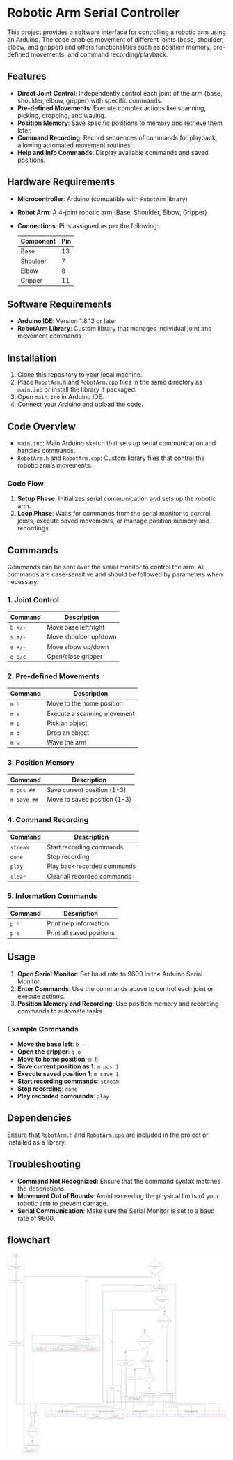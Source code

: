 # Robotic Arm Serial Controller

This project provides a software interface for controlling a robotic arm using an Arduino. The code enables movement of different joints (base, shoulder, elbow, and gripper) and offers functionalities such as position memory, pre-defined movements, and command recording/playback.

## Features

- **Direct Joint Control**: Independently control each joint of the arm (base, shoulder, elbow, gripper) with specific commands.
- **Pre-defined Movements**: Execute complex actions like scanning, picking, dropping, and waving.
- **Position Memory**: Save specific positions to memory and retrieve them later.
- **Command Recording**: Record sequences of commands for playback, allowing automated movement routines.
- **Help and Info Commands**: Display available commands and saved positions.

## Hardware Requirements

- **Microcontroller**: Arduino (compatible with `RobotArm` library)
- **Robot Arm**: A 4-joint robotic arm (Base, Shoulder, Elbow, Gripper)
- **Connections**: Pins assigned as per the following:

  | Component  | Pin  |
  |------------|------|
  | Base       | 13   |
  | Shoulder   | 7    |
  | Elbow      | 8    |
  | Gripper    | 11   |

## Software Requirements

- **Arduino IDE**: Version 1.8.13 or later
- **RobotArm Library**: Custom library that manages individual joint and movement commands

## Installation

1. Clone this repository to your local machine.
2. Place `RobotArm.h` and `RobotArm.cpp` files in the same directory as `main.ino` or install the library if packaged.
3. Open `main.ino` in Arduino IDE.
4. Connect your Arduino and upload the code.

## Code Overview

- `main.ino`: Main Arduino sketch that sets up serial communication and handles commands.
- `RobotArm.h` and `RobotArm.cpp`: Custom library files that control the robotic arm’s movements.

### Code Flow

1. **Setup Phase**: Initializes serial communication and sets up the robotic arm.
2. **Loop Phase**: Waits for commands from the serial monitor to control joints, execute saved movements, or manage position memory and recordings.

## Commands

Commands can be sent over the serial monitor to control the arm. All commands are case-sensitive and should be followed by parameters when necessary.

### 1. Joint Control

| Command | Description               |
|---------|---------------------------|
| `b +/-` | Move base left/right      |
| `s +/-` | Move shoulder up/down     |
| `e +/-` | Move elbow up/down        |
| `g o/c` | Open/close gripper        |

### 2. Pre-defined Movements

| Command | Description                   |
|---------|-------------------------------|
| `m h`   | Move to the home position     |
| `m s`   | Execute a scanning movement   |
| `m p`   | Pick an object                |
| `m d`   | Drop an object                |
| `m w`   | Wave the arm                  |

### 3. Position Memory

| Command         | Description                       |
|-----------------|-----------------------------------|
| `m pos ##`      | Save current position (1-3)      |
| `m save ##`     | Move to saved position (1-3)     |

### 4. Command Recording

| Command   | Description                       |
|-----------|-----------------------------------|
| `stream`  | Start recording commands          |
| `done`    | Stop recording                    |
| `play`    | Play back recorded commands       |
| `clear`   | Clear all recorded commands       |

### 5. Information Commands

| Command | Description                      |
|---------|----------------------------------|
| `p h`   | Print help information           |
| `p s`   | Print all saved positions        |

## Usage

1. **Open Serial Monitor**: Set baud rate to 9600 in the Arduino Serial Monitor.
2. **Enter Commands**: Use the commands above to control each joint or execute actions.
3. **Position Memory and Recording**: Use position memory and recording commands to automate tasks.

### Example Commands

- **Move the base left**: `b -`
- **Open the gripper**: `g o`
- **Move to home position**: `m h`
- **Save current position as 1**: `m pos 1`
- **Execute saved position 1**: `m save 1`
- **Start recording commands**: `stream`
- **Stop recording**: `done`
- **Play recorded commands**: `play`

## Dependencies

Ensure that `RobotArm.h` and `RobotArm.cpp` are included in the project or installed as a library.

## Troubleshooting

- **Command Not Recognized**: Ensure that the command syntax matches the descriptions.
- **Movement Out of Bounds**: Avoid exceeding the physical limits of your robotic arm to prevent damage.
- **Serial Communication**: Make sure the Serial Monitor is set to a baud rate of 9600.


## flowchart

![flowchart](flowchart.png)
